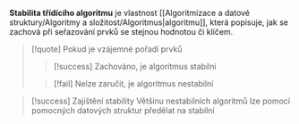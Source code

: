 **Stabilita třídícího algoritmu** je vlastnost [[Algoritmizace a datové struktury/Algoritmy a složitost/Algoritmus|algoritmu]], která popisuje, jak se zachová při seřazování prvků se stejnou hodnotou či klíčem.

>[!quote] Pokud je vzájemné pořadí prvků
>>[!success] Zachováno, je algoritmus stabilní
>
>>[!fail] Nelze zaručit, je algoritmus nestabilní

> [!success] Zajištění stability
> Většinu nestabilních algoritmů lze pomocí pomocných datových struktur předělat na stabilní